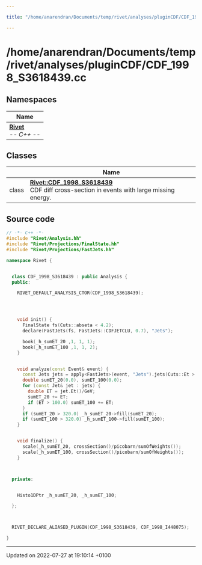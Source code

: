 ```yaml
---

title: "/home/anarendran/Documents/temp/rivet/analyses/pluginCDF/CDF_1998_S3618439.cc"

---
```


# /home/anarendran/Documents/temp/rivet/analyses/pluginCDF/CDF_1998_S3618439.cc



## Namespaces

| Name           |
| -------------- |
| **[Rivet](http://example.org/namespaces/namespacerivet/)** <br>-*- C++ -*-  |

## Classes

|                | Name           |
| -------------- | -------------- |
| class | **[Rivet::CDF_1998_S3618439](http://example.org/classes/classrivet_1_1cdf__1998__s3618439/)** <br>CDF diff cross-section in events with large missing energy.  |




## Source code

```cpp
// -*- C++ -*-
#include "Rivet/Analysis.hh"
#include "Rivet/Projections/FinalState.hh"
#include "Rivet/Projections/FastJets.hh"

namespace Rivet {


  class CDF_1998_S3618439 : public Analysis {
  public:

    RIVET_DEFAULT_ANALYSIS_CTOR(CDF_1998_S3618439);




    void init() {
      FinalState fs(Cuts::abseta < 4.2);
      declare(FastJets(fs, FastJets::CDFJETCLU, 0.7), "Jets");

      book(_h_sumET_20 ,1, 1, 1);
      book(_h_sumET_100 ,1, 1, 2);
    }


    void analyze(const Event& event) {
      const Jets jets = apply<FastJets>(event, "Jets").jets(Cuts::Et > 20*GeV, cmpMomByEt);
      double sumET_20(0.0), sumET_100(0.0);
      for (const Jet& jet : jets) {
        double ET = jet.Et()/GeV;
        sumET_20 += ET;
        if (ET > 100.0) sumET_100 += ET;
      }
      if (sumET_20 > 320.0) _h_sumET_20->fill(sumET_20);
      if (sumET_100 > 320.0) _h_sumET_100->fill(sumET_100);
    }


    void finalize() {
      scale(_h_sumET_20, crossSection()/picobarn/sumOfWeights());
      scale(_h_sumET_100, crossSection()/picobarn/sumOfWeights());
    }



  private:


    Histo1DPtr _h_sumET_20, _h_sumET_100;

  };



  RIVET_DECLARE_ALIASED_PLUGIN(CDF_1998_S3618439, CDF_1998_I448075);

}
```


-------------------------------

Updated on 2022-07-27 at 19:10:14 +0100
